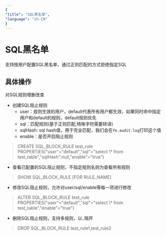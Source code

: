 ```yaml
---
{
"title": "SQL黑名单",
"language": "zh-CN"
}
---
```


<!-- 
Licensed to the Apache Software Foundation (ASF) under one
or more contributor license agreements.  See the NOTICE file
distributed with this work for additional information
regarding copyright ownership.  The ASF licenses this file
to you under the Apache License, Version 2.0 (the
"License"); you may not use this file except in compliance
with the License.  You may obtain a copy of the License at

  http://www.apache.org/licenses/LICENSE-2.0

Unless required by applicable law or agreed to in writing,
software distributed under the License is distributed on an
"AS IS" BASIS, WITHOUT WARRANTIES OR CONDITIONS OF ANY
KIND, either express or implied.  See the License for the
specific language governing permissions and limitations
under the License.
-->

# SQL黑名单

支持按用户配置SQL黑名单，通过正则匹配的方式拒绝指定SQL

## 具体操作

对SQL规则增删改查
- 创建SQL阻止规则
    - user：规则生效的用户，default代表所有用户都生效，如果同时命中指定用户和default的规则，default规则优先
    - sql：匹配规则(基于正则匹配,特殊字符需要转译)
    - sqlHash: sql hash值，用于完全匹配，我们会在`fe.audit.log`打印这个值
    - enable：是否开启阻止规则
> CREATE SQL_BLOCK_RULE test_rule PROPERTIES("user"="default","sql"="select \\* from test_table","sqlHash":null,"enable"="true")
- 查看已配置的SQL阻止规则，不指定规则名则为查看所有规则
> SHOW SQL_BLOCK_RULE [FOR RULE_NAME]
- 修改SQL阻止规则，允许对user/sql/enable等每一项进行修改
> ALTER SQL_BLOCK_RULE test_rule PROPERTIES("user"="default","sql"="select \\* from test_table","enable"="true")
- 删除SQL阻止规则，支持多规则，以`,`隔开
> DROP SQL_BLOCK_RULE test_rule1,test_rule2
